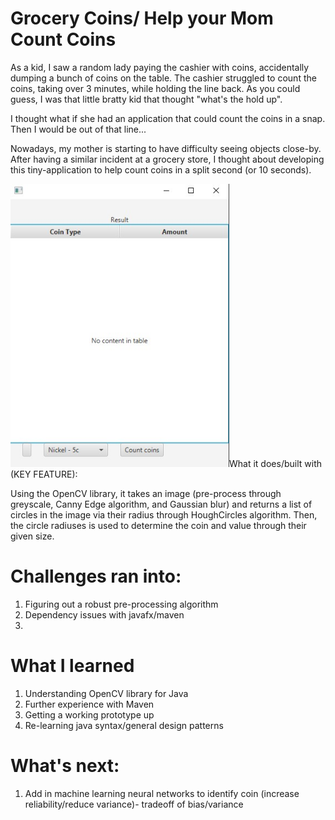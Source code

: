 # Grocery Coins/ Help your Mom Count Coins

As a kid, I saw a random lady paying the cashier with coins, accidentally dumping a bunch of coins on the table.
The cashier struggled to count the coins, taking over 3 minutes, while holding the line back. As you could guess,
I was that little bratty kid that thought "what's the hold up".

I thought what if she had an application that could count the coins in a snap. Then I would be out of that line...

Nowadays, my mother is starting to have difficulty seeing objects close-by. After having a similar incident at a
grocery store, I thought about developing this tiny-application to help count coins in a split second (or 10 seconds).

<p>
<img src = "https://github.com/brian-kong/GroceryCoins/blob/master/src/main/java/resources/CoinResult.jpg" width = "350px" height = "auto"

# What it does/built with (KEY FEATURE):

Using the OpenCV library, it takes an image (pre-process through greyscale, Canny Edge algorithm, and Gaussian blur) and
returns a list of circles in the image via their radius through HoughCircles algorithm. Then, the circle radiuses is used
to determine the coin and value through their given size.

# Challenges ran into:

1. Figuring out a robust pre-processing algorithm 
2. Dependency issues with javafx/maven
3. 

# What I learned

1. Understanding OpenCV library for Java
2. Further experience with Maven
3. Getting a working prototype up
4. Re-learning java syntax/general design patterns

# What's next:

1. Add in machine learning neural networks to identify coin (increase reliability/reduce variance)- tradeoff of bias/variance


